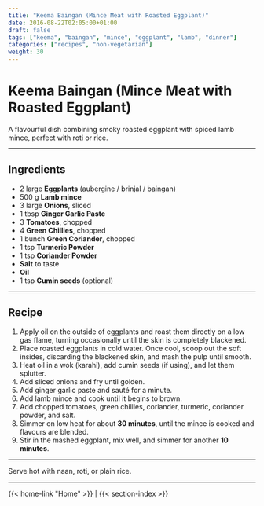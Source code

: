 ```yaml
---
title: "Keema Baingan (Mince Meat with Roasted Eggplant)"
date: 2016-08-22T02:05:00+01:00
draft: false
tags: ["keema", "baingan", "mince", "eggplant", "lamb", "dinner"]
categories: ["recipes", "non-vegetarian"]
weight: 30
---
```


# Keema Baingan (Mince Meat with Roasted Eggplant)

A flavourful dish combining smoky roasted eggplant with spiced lamb mince, perfect with roti or rice.

---

## Ingredients

- 2 large **Eggplants** (aubergine / brinjal / baingan)
- 500 g **Lamb mince**
- 3 large **Onions**, sliced
- 1 tbsp **Ginger Garlic Paste**
- 3 **Tomatoes**, chopped
- 4 **Green Chillies**, chopped
- 1 bunch **Green Coriander**, chopped
- 1 tsp **Turmeric Powder**
- 1 tsp **Coriander Powder**
- **Salt** to taste
- **Oil**
- 1 tsp **Cumin seeds** (optional)

---

## Recipe

1. Apply oil on the outside of eggplants and roast them directly on a low gas flame, turning occasionally until the skin is completely blackened.
2. Place roasted eggplants in cold water. Once cool, scoop out the soft insides, discarding the blackened skin, and mash the pulp until smooth.
3. Heat oil in a wok (karahi), add cumin seeds (if using), and let them splutter.
4. Add sliced onions and fry until golden.
5. Add ginger garlic paste and sauté for a minute.
6. Add lamb mince and cook until it begins to brown.
7. Add chopped tomatoes, green chillies, coriander, turmeric, coriander powder, and salt.
8. Simmer on low heat for about **30 minutes**, until the mince is cooked and flavours are blended.
9. Stir in the mashed eggplant, mix well, and simmer for another **10 minutes**.

---

Serve hot with naan, roti, or plain rice.

---
{{< home-link "Home" >}} | {{< section-index >}}